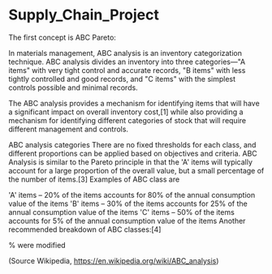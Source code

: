 # Supply_Chain_Project

The first concept is ABC Pareto: 

In materials management, ABC analysis is an inventory categorization technique. ABC analysis divides an inventory into three categories—"A items" with very tight control and accurate records, "B items" with less tightly controlled and good records, and "C items" with the simplest controls possible and minimal records.

The ABC analysis provides a mechanism for identifying items that will have a significant impact on overall inventory cost,[1] while also providing a mechanism for identifying different categories of stock that will require different management and controls.

ABC analysis categories
There are no fixed thresholds for each class, and different proportions can be applied based on objectives and criteria. ABC Analysis is similar to the Pareto principle in that the 'A' items will typically account for a large proportion of the overall value, but a small percentage of the number of items.[3]
Examples of ABC class are

'A' items – 20% of the items accounts for 80% of the annual consumption value of the items
'B' items – 30% of the items accounts for 25% of the annual consumption value of the items
'C' items – 50% of the items accounts for 5% of the annual consumption value of the items
Another recommended breakdown of ABC classes:[4]

% were modified

(Source Wikipedia, https://en.wikipedia.org/wiki/ABC_analysis)
